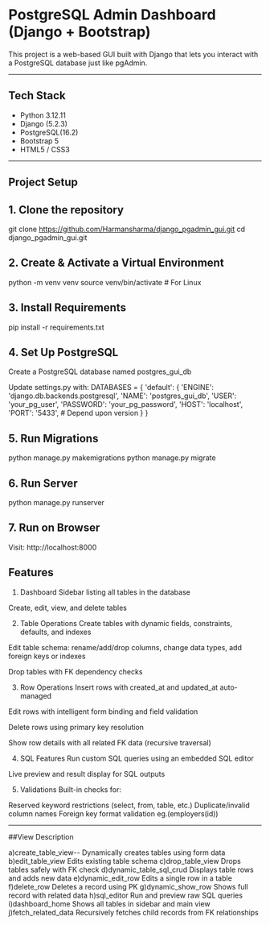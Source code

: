 #  PostgreSQL Admin Dashboard (Django + Bootstrap)

This project is a web-based GUI built with Django that lets you interact with a PostgreSQL database just like pgAdmin.

---


##  Tech Stack

- Python 3.12.11
- Django (5.2.3)
- PostgreSQL(16.2)
- Bootstrap 5
- HTML5 / CSS3

---

## Project Setup

## 1. Clone the repository

git clone https://github.com/Harmansharma/django_pgadmin_gui.git
cd django_pgadmin_gui.git

## 2. Create & Activate a Virtual Environment

python -m venv venv
source venv/bin/activate  # For Linux

## 3. Install Requirements
   
pip install -r requirements.txt

## 4. Set Up PostgreSQL

Create a PostgreSQL database named postgres_gui_db

Update settings.py with:
DATABASES = {
    'default': {
        'ENGINE': 'django.db.backends.postgresql',
        'NAME': 'postgres_gui_db',
        'USER': 'your_pg_user',
        'PASSWORD': 'your_pg_password',
        'HOST': 'localhost',
        'PORT': '5433', # Depend upon version
    }
}

## 5. Run Migrations
python manage.py makemigrations
python manage.py migrate


## 6. Run Server
python manage.py runserver

## 7. Run on Browser
Visit: http://localhost:8000


##  Features

1. Dashboard
Sidebar listing all tables in the database

Create, edit, view, and delete tables

2. Table Operations
Create tables with dynamic fields, constraints, defaults, and indexes

Edit table schema: rename/add/drop columns, change data types, add foreign keys or indexes

Drop tables with FK dependency checks

3. Row Operations
Insert rows with created_at and updated_at auto-managed

Edit rows with intelligent form binding and field validation

Delete rows using primary key resolution

Show row details with all related FK data (recursive traversal)

4. SQL Features
Run custom SQL queries using an embedded SQL editor

Live preview and result display for SQL outputs

5. Validations
Built-in checks for:

Reserved keyword restrictions (select, from, table, etc.)
Duplicate/invalid column names
Foreign key format validation eg.(employers(id))

---

##View                               Description

a)create_table_view--                Dynamically creates tables using form data
b)edit_table_view                    Edits existing table schema
c)drop_table_view                    Drops tables safely with FK check
d)dynamic_table_sql_crud             Displays table rows and adds new data
e)dynamic_edit_row                   Edits a single row in a table
f)delete_row                         Deletes a record using PK
g)dynamic_show_row                   Shows full record with related data
h)sql_editor                         Run and preview raw SQL queries
i)dashboard_home                     Shows all tables in sidebar and main view
j)fetch_related_data                 Recursively fetches child records from FK relationships